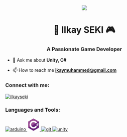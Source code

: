 
<div id="header" align="center">
  <img src="https://media.giphy.com/media/v1.Y2lkPTc5MGI3NjExdjY0azd5ejEwOGhlc3ZucmVwMHhhc3RlYzE5cjYwbXl6dG81b2F4aSZlcD12MV9pbnRlcm5hbF9naWZfYnlfaWQmY3Q9Zw/vrxxqQbyRxYi6scCjT/giphy.gif" height="300"/>
</div>
<h1 align="center"> 👾 Ilkay SEKI 🎮 </h1>
<h3 align="center">A Passionate Game Developer</h3>

- 💬 Ask me about **Unity, C#**

- 📫 How to reach me **ikaymuhammed@gmail.com**

<h3 align="left">Connect with me:</h3>
<p align="left">
<a href="https://linkedin.com/in/ilkayseki" target="blank"><img align="center" src="https://raw.githubusercontent.com/rahuldkjain/github-profile-readme-generator/master/src/images/icons/Social/linked-in-alt.svg" alt="ilkayseki" height="30" width="40" /></a>
</p>

<h3 align="left">Languages and Tools:</h3>
<p align="left"> <a href="https://www.arduino.cc/" target="_blank" rel="noreferrer"> <img src="https://cdn.worldvectorlogo.com/logos/arduino-1.svg" alt="arduino" width="40" height="40"/> </a> <a href="https://www.w3schools.com/cs/" target="_blank" rel="noreferrer"> <img src="https://raw.githubusercontent.com/devicons/devicon/master/icons/csharp/csharp-original.svg" alt="csharp" width="40" height="40"/> </a> <a href="https://git-scm.com/" target="_blank" rel="noreferrer"> <img src="https://www.vectorlogo.zone/logos/git-scm/git-scm-icon.svg" alt="git" width="40" height="40"/> </a> <a href="https://unity.com/" target="_blank" rel="noreferrer"> <img src="https://www.vectorlogo.zone/logos/unity3d/unity3d-icon.svg" alt="unity" width="40" height="40"/> </a> </p>

